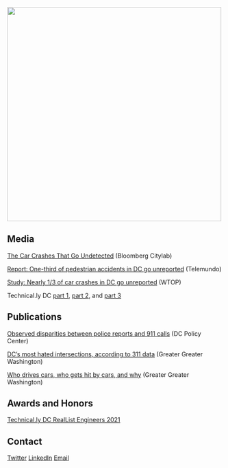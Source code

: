 <img src="https://user-images.githubusercontent.com/44366610/152694796-6bf6b256-a87d-4acc-8fcc-b0fd4f054136.jpg" width="500">

## Media
[The Car Crashes That Go Undetected](https://www.bloomberg.com/news/articles/2021-07-15/how-many-traffic-crashes-are-going-unreported) (Bloomberg Citylab)

[Report: One-third of pedestrian accidents in DC go unreported](https://www.telemundowashingtondc.com/noticias/local/reporte-un-tercio-de-accidentes-peatonales-en-dc-no-quedan-reportados/2087103/) (Telemundo)

[Study: Nearly 1/3 of car crashes in DC go unreported](https://wtop.com/dc/2021/10/study-says-nearly-1-3-of-crashes-involving-pedestrians-and-cyclists-go-unreported-in-dc/) (WTOP)

Technical.ly DC [part 1](https://technical.ly/dc/2021/05/07/this-code-for-dc-project-is-updating-the-citys-car-crash-data-for-safer-streets/), [part 2](https://technical.ly/dc/2021/07/09/crashbot-automated-data/), and [part 3](https://technical.ly/dc/2021/08/16/code-dc-volunteers/)


## Publications
[Observed disparities between police reports and 911 calls](https://www.dcpolicycenter.org/publications/crash-report-disparities/) (DC Policy Center)

[DC’s most hated intersections, according to 311 data](https://ggwash.org/view/80785/dcs-top-ten-most-hated-intersections-according-to-311-data) (Greater Greater Washington)

[Who drives cars, who gets hit by cars, and why](https://ggwash.org/view/80438/who-drives-cars-who-gets-hit-by-cars-and-why) (Greater Greater Washington)

## Awards and Honors
[Technical.ly DC RealList Engineers 2021](https://technical.ly/dc/2021/10/13/reallist-engineers-influential-technologists/)

## Contact 

[Twitter](https://twitter.com/cljack)
[LinkedIn](https://www.linkedin.com/in/cljackson/)
[Email](mailto:charlotte@datadrivenstreets.org)
